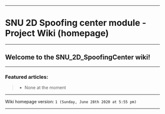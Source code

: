 
***

# SNU 2D Spoofing center module - Project Wiki (homepage)

***

## Welcome to the SNU_2D_SpoofingCenter wiki!

***

### Featured articles:

> * None at the moment

***

Wiki homepage version: `1 (Sunday, June 28th 2020 at 5:55 pm)`

***
